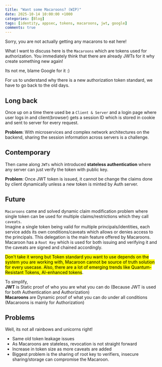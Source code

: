 ```yaml
---
title: "Want some Macaroons? (WIP)"
date: 2025-10-14 10:00:00 +1000
categories: [Blog]
tags: [identity, appsec, tokens, macaroons, jwt, google]
comments: true
---
```


Sorry, you are not actually getting any macarons to eat here!   

What I want to discuss here is the `Macaroons` which are tokens used for authorization. You immediately think that there are already JWTs for it why create something new again!   

Its not me, blame Google for it :)     

For us to understand why there is a new authorization token standard, we have to go back to the old days.   

## Long back
Once up on a time there used be a `Client & Server` and a login page where user logs in and client(browser) gets a session ID which is stored in cookie and sent to server for every request.   

**Problem**: With microservices and complex network architectures on the backend, sharing the session information across servers is a challenge.

## Contemporary
Then came along `JWTs` which introduced **stateless authentication** where any server can just verify the token with public key.   

**Problem**: Once JWT token is issued, it cannot be change the claims done by client dynamically unless a new token is minted by Auth server.

## Future
`Macaroons` came and solved dynamic claim modification problem where single token can be used for multiple claims/restrictions which they call `caveats`.   
Imagine a single token being valid for multiple principals/identities, each service adds its own conditions/caveats which allows or denies access to the principals. This delegation is the main feature offered by Macaroons.   
Macaroon has a `Root Key` which is used for both issuing and verifying it and the caveats are signed and chained accordingly.

<mark>Don't take it wrong but Token standard you want to use depends on the system you are working with, Macaroon cannot be source of truth solution for every usecase. Also, there are a lot of emerging trends like Quantum-Resistant Tokens, AI-enhanced tokens</mark>.

To simplify,   
**JWT** is Static proof of who you are what you can do (Because JWT is used for both Authentication and Authorization)   
**Macaroons** are Dynamic proof of what you can do under all conditions (Macaroons is mainly for Authorization)    

## Problems   
Well, its not all rainbows and unicorns right!
- Same old token leakage issues
- As Macaroons are stateless, revocation is not straight forward
- Increase in token size as more caveats are added
- Biggest problem is the sharing of root key to verifiers, insecure sharing/storage can compromise the Macaroon.
